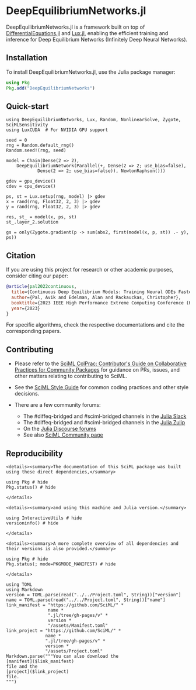 # DeepEquilibriumNetworks.jl

DeepEquilibriumNetworks.jl is a framework built on top of
[DifferentialEquations.jl](https://docs.sciml.ai/DiffEqDocs/stable/) and
[Lux.jl](https://lux.csail.mit.edu/), enabling the efficient training and inference for
Deep Equilibrium Networks (Infinitely Deep Neural Networks).

## Installation

To install DeepEquilibriumNetworks.jl, use the Julia package manager:

```julia
using Pkg
Pkg.add("DeepEquilibriumNetworks")
```

## Quick-start

```@example quickstart
using DeepEquilibriumNetworks, Lux, Random, NonlinearSolve, Zygote, SciMLSensitivity
using LuxCUDA  # For NVIDIA GPU support

seed = 0
rng = Random.default_rng()
Random.seed!(rng, seed)

model = Chain(Dense(2 => 2),
    DeepEquilibriumNetwork(Parallel(+, Dense(2 => 2; use_bias=false),
            Dense(2 => 2; use_bias=false)), NewtonRaphson()))

gdev = gpu_device()
cdev = cpu_device()

ps, st = Lux.setup(rng, model) |> gdev
x = rand(rng, Float32, 2, 3) |> gdev
y = rand(rng, Float32, 2, 3) |> gdev

res, st_ = model(x, ps, st)
st_.layer_2.solution
```

```@example quickstart
gs = only(Zygote.gradient(p -> sum(abs2, first(model(x, p, st)) .- y), ps))
```

## Citation

If you are using this project for research or other academic purposes, consider citing our
paper:

```bibtex
@article{pal2022continuous,
  title={Continuous Deep Equilibrium Models: Training Neural ODEs Faster by Integrating Them to Infinity},
  author={Pal, Avik and Edelman, Alan and Rackauckas, Christopher},
  booktitle={2023 IEEE High Performance Extreme Computing Conference (HPEC)}, 
  year={2023}
}
```

For specific algorithms, check the respective documentations and cite the corresponding
papers.

## Contributing

  - Please refer to the
    [SciML ColPrac: Contributor's Guide on Collaborative Practices for Community Packages](https://github.com/SciML/ColPrac/blob/master/README.md)
    for guidance on PRs, issues, and other matters relating to contributing to SciML.

  - See the [SciML Style Guide](https://github.com/SciML/SciMLStyle) for common coding practices and other style decisions.
  - There are a few community forums:
    
      + The #diffeq-bridged and #sciml-bridged channels in the
        [Julia Slack](https://julialang.org/slack/)
      + The #diffeq-bridged and #sciml-bridged channels in the
        [Julia Zulip](https://julialang.zulipchat.com/#narrow/stream/279055-sciml-bridged)
      + On the [Julia Discourse forums](https://discourse.julialang.org)
      + See also [SciML Community page](https://sciml.ai/community/)

## Reproducibility

```@raw html
<details><summary>The documentation of this SciML package was built using these direct dependencies,</summary>
```

```@example
using Pkg # hide
Pkg.status() # hide
```

```@raw html
</details>
```

```@raw html
<details><summary>and using this machine and Julia version.</summary>
```

```@example
using InteractiveUtils # hide
versioninfo() # hide
```

```@raw html
</details>
```

```@raw html
<details><summary>A more complete overview of all dependencies and their versions is also provided.</summary>
```

```@example
using Pkg # hide
Pkg.status(; mode=PKGMODE_MANIFEST) # hide
```

```@raw html
</details>
```

```@eval
using TOML
using Markdown
version = TOML.parse(read("../../Project.toml", String))["version"]
name = TOML.parse(read("../../Project.toml", String))["name"]
link_manifest = "https://github.com/SciML/" *
                name *
                ".jl/tree/gh-pages/v" *
                version *
                "/assets/Manifest.toml"
link_project = "https://github.com/SciML/" *
               name *
               ".jl/tree/gh-pages/v" *
               version *
               "/assets/Project.toml"
Markdown.parse("""You can also download the
[manifest]($link_manifest)
file and the
[project]($link_project)
file.
""")
```

